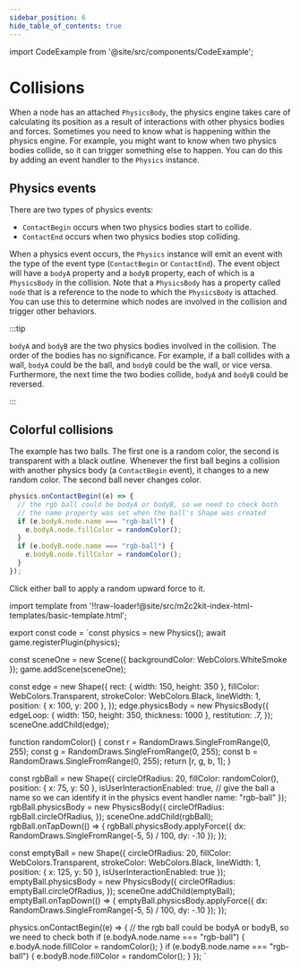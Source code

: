 ```yaml
---
sidebar_position: 6
hide_table_of_contents: true
---
```


import CodeExample from '@site/src/components/CodeExample';

# Collisions

When a node has an attached `PhysicsBody`, the physics engine takes care of calculating its position as a result of interactions with other physics bodies and forces. Sometimes you need to know what is happening within the physics engine. For example, you might want to know when two physics bodies collide, so it can trigger something else to happen. You can do this by adding an event handler to the `Physics` instance. 

## Physics events

There are two types of physics events:

- `ContactBegin` occurs when two physics bodies start to collide.
- `ContactEnd` occurs when two physics bodies stop colliding.

When a physics event occurs, the `Physics` instance will emit an event with the type of the event type (`ContactBegin` or `ContactEnd`). The event object will have a `bodyA` property and a `bodyB` property, each of which is a `PhysicsBody` in the collision. Note that a `PhysicsBody` has a property called `node` that is a reference to the node to which the `PhysicsBody` is attached. You can use this to determine which nodes are involved in the collision and trigger other behaviors.

:::tip

`bodyA` and `bodyB` are the two physics bodies involved in the collision. The order of the bodies has no significance. For example, if a ball collides with a wall, `bodyA` could be the ball, and  `bodyB` could be the wall, or vice versa. Furthermore, the next time the two bodies collide,  `bodyA` and `bodyB` could be reversed.

:::

## Colorful collisions

The example has two balls. The first one is a random color, the second is transparent with a black outline. Whenever the first ball begins a collision with another physics body (a `ContactBegin` event), it changes to a new random color. The second ball never changes color.

```js
physics.onContactBegin((e) => {
  // the rgb ball could be bodyA or bodyB, so we need to check both
  // the name property was set when the ball's Shape was created
  if (e.bodyA.node.name === "rgb-ball") {
    e.bodyA.node.fillColor = randomColor();
  }
  if (e.bodyB.node.name === "rgb-ball") {
    e.bodyB.node.fillColor = randomColor();
  }
});
```

Click either ball to apply a random upward force to it.

import template from '!!raw-loader!@site/src/m2c2kit-index-html-templates/basic-template.html';

export const code = `const physics = new Physics();
await game.registerPlugin(physics);
 
const sceneOne = new Scene({ backgroundColor: WebColors.WhiteSmoke });
game.addScene(sceneOne);
 
const edge = new Shape({
  rect: { width: 150, height: 350 },
  fillColor: WebColors.Transparent,
  strokeColor: WebColors.Black,
  lineWidth: 1,
  position: { x: 100, y: 200 },
});
edge.physicsBody = new PhysicsBody({
  edgeLoop: { width: 150, height: 350, thickness: 1000 },
  restitution: .7,
});
sceneOne.addChild(edge);
 
function randomColor() {
  const r = RandomDraws.SingleFromRange(0, 255);
  const g = RandomDraws.SingleFromRange(0, 255);
  const b = RandomDraws.SingleFromRange(0, 255);
  return [r, g, b, 1];
}
 
const rgbBall = new Shape({
  circleOfRadius: 20,
  fillColor: randomColor(),
  position: { x: 75, y: 50 },
  isUserInteractionEnabled: true,
  // give the ball a name so we can identify it in the physics event handler
  name: "rgb-ball"
});
rgbBall.physicsBody = new PhysicsBody({
  circleOfRadius: rgbBall.circleOfRadius,
});
sceneOne.addChild(rgbBall);
rgbBall.onTapDown(() => {
  rgbBall.physicsBody.applyForce({
    dx: RandomDraws.SingleFromRange(-5, 5) / 100, dy: -.10
  });
});
 
const emptyBall = new Shape({
  circleOfRadius: 20,
  fillColor: WebColors.Transparent,
  strokeColor: WebColors.Black,
  lineWidth: 1,
  position: { x: 125, y: 50 },
  isUserInteractionEnabled: true
});
emptyBall.physicsBody = new PhysicsBody({
  circleOfRadius: emptyBall.circleOfRadius,
});
sceneOne.addChild(emptyBall);
emptyBall.onTapDown(() => {
  emptyBall.physicsBody.applyForce({
    dx: RandomDraws.SingleFromRange(-5, 5) / 100, dy: -.10
  });
});
 
physics.onContactBegin((e) => {
  // the rgb ball could be bodyA or bodyB, so we need to check both
  if (e.bodyA.node.name === "rgb-ball") {
    e.bodyA.node.fillColor = randomColor();
  }
  if (e.bodyB.node.name === "rgb-ball") {
    e.bodyB.node.fillColor = randomColor();
  }
});
`

<CodeExample code={code} template={template} console="true"/>
